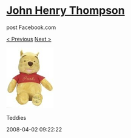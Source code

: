 # [John Henry Thompson](../README.md)
post Facebook.com

[< Previous](2008-04-02-5.md) [Next >](2008-04-02-7.md)

[![](../media/2008-04-02/Teddies-5.jpg)](../README.md)

Teddies

2008-04-02 09:22:22